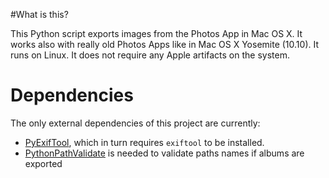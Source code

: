 #What is this?

This Python script exports images from the Photos App in Mac OS X. It works also with really old Photos Apps like in Mac OS X Yosemite (10.10). It runs on Linux. It does not require any Apple artifacts on the system.

# Dependencies

The only  external dependencies of this project are currently:
- [PyExifTool](https://github.com/smarnach/pyexiftool), which in turn requires `exiftool` to be installed.
- [PythonPathValidate](https://github.com/thombashi/pathvalidate) is needed to validate paths names if albums are exported

